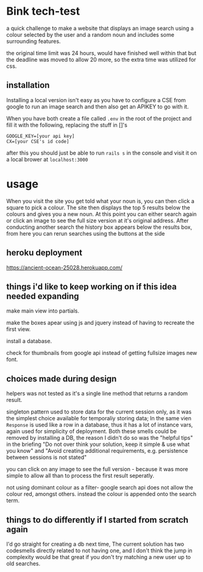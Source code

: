 # Bink tech-test
a quick challenge to make a website that displays an image search using a colour selected by the user and a random noun and includes some surrounding features.

the original time limit was 24 hours, would have finished well within that but the deadline was moved to allow 20 more, so the extra time was utilized for css.

## installation
Installing a local version isn't easy as you have to configure a CSE from google to run an image search and then also get an APIKEY to go with it.

When you have both create a file called `.env` in the root of the project and fill it with the following, replacing the stuff in []'s

```
GOOGLE_KEY=[your api key]
CX=[your CSE's id code]
```
after this you should just be able to run `rails s` in the console and visit it on a local brower at `localhost:3000`

# usage
When you visit the site you get told what your noun is, you can then click a square to pick a colour.
The site then displays the top 5 results below the colours and gives you a new noun.
At this point you can either search again or click an image to see the full size version at it's original address.
After conducting another search the history box appears below the results box, from here you can rerun searches using the buttons at the side

## heroku deployment
https://ancient-ocean-25028.herokuapp.com/

## things i'd like to keep working on if this idea needed expanding

make main view into partials.

make the boxes apear using js and jquery instead of having to recreate the first view.

install a database.

check for thumbnails from google api instead of getting fullsize images
new font.

## choices made during design
helpers was not tested as it's a single line method that returns a random result.

singleton pattern used to store data for the current session only, as it was the simplest choice available for temporaliy storing data; In the same vien `Response` is used like a row in a database, thus it has a lot of instance vars, again used for simplicity of deployment. Both these smells could be removed by installing a DB, the reason I didn't do so was the "helpful tips" in the briefing "Do not over think your solution, keep it simple & use what you know" and "Avoid creating additional requirements, e.g. persistence between sessions is not stated"

you can click on any image to see the full version - because it was more simple to allow all than to process the first result seperatly.

not using dominant colour as a filter- google search api does not allow the colour red, amongst others. instead the colour is appended onto the search term.

## things to do differently if I started from scratch again
I'd go straight for creating a db next time, The current solution has two codesmells directly related to not having one, and I don't think the jump in complexity would be that great if you don't try matching a new user up to old searches.
